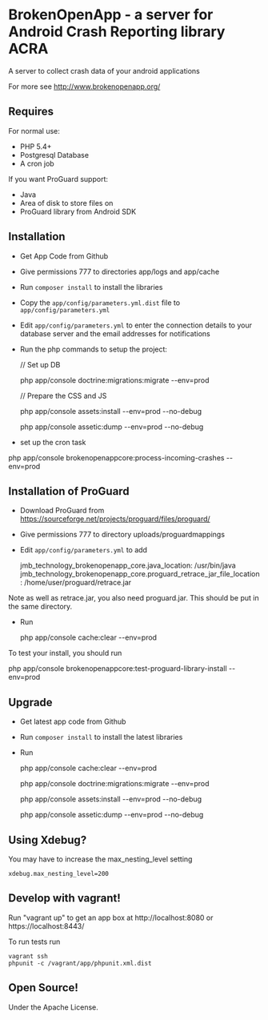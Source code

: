 BrokenOpenApp - a server for Android Crash Reporting library ACRA
=================================================================

A server to collect crash data of your android applications

For more see http://www.brokenopenapp.org/

## Requires

For normal use:

  *  PHP 5.4+
  *  Postgresql Database
  *  A cron job

If you want ProGuard support:

  *  Java
  *  Area of disk to store files on
  *  ProGuard library from Android SDK

## Installation

  * Get App Code from Github
  * Give permissions 777 to directories app/logs and app/cache
  * Run `composer install` to install the libraries
  * Copy the `app/config/parameters.yml.dist` file to `app/config/parameters.yml`
  * Edit `app/config/parameters.yml` to enter the connection details to your database server and the email addresses for notifications
  * Run the php commands to setup the project:


    // Set up DB

    php app/console doctrine:migrations:migrate --env=prod

    // Prepare the CSS and JS

    php app/console assets:install --env=prod --no-debug

    php app/console assetic:dump --env=prod --no-debug

  * set up the cron task

   php app/console brokenopenappcore:process-incoming-crashes --env=prod

## Installation of ProGuard

  * Download ProGuard from https://sourceforge.net/projects/proguard/files/proguard/
  * Give permissions 777 to directory uploads/proguardmappings
  * Edit `app/config/parameters.yml` to add

    jmb_technology_brokenopenapp_core.java_location: /usr/bin/java
    jmb_technology_brokenopenapp_core.proguard_retrace_jar_file_location: /home/user/proguard/retrace.jar

Note as well as retrace.jar, you also need proguard.jar. This should be put in the same directory.

  * Run

      php app/console cache:clear --env=prod

To test your install, you should run

  php app/console brokenopenappcore:test-proguard-library-install --env=prod


## Upgrade

  * Get latest app code from Github
  * Run `composer install` to install the latest libraries
  * Run

    php app/console cache:clear --env=prod

    php app/console doctrine:migrations:migrate --env=prod

    php app/console assets:install --env=prod --no-debug

    php app/console assetic:dump --env=prod --no-debug

## Using Xdebug?

You may have to increase the max_nesting_level setting

    xdebug.max_nesting_level=200

## Develop with vagrant!

Run "vagrant up" to get an app box at http://localhost:8080 or https://localhost:8443/

To run tests run

    vagrant ssh
    phpunit -c /vagrant/app/phpunit.xml.dist

## Open Source!

Under the Apache License.
